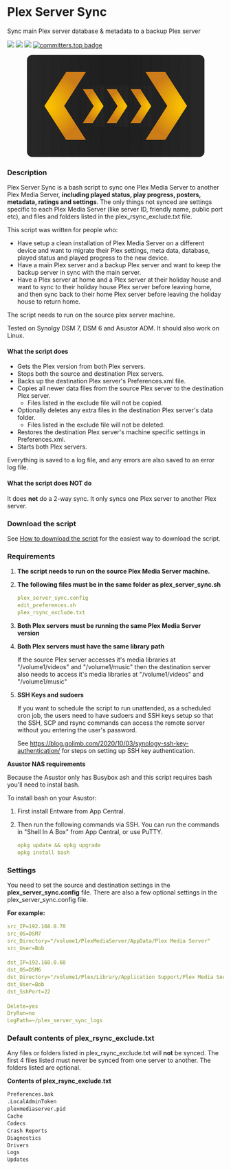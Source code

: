 # Plex Server Sync
Sync main Plex server database &amp; metadata to a backup Plex server

<a href="https://github.com/007revad/Plex_Server_Sync/releases"><img src="https://img.shields.io/github/release/007revad/Plex_Server_Sync.svg"></a>
<a href="https://hits.seeyoufarm.com"><img src="https://hits.seeyoufarm.com/api/count/incr/badge.svg?url=https%3A%2F%2Fgithub.com%2F007revad%2FPlex_Server_Sync&count_bg=%2379C83D&title_bg=%23555555&icon=&icon_color=%23E7E7E7&title=hits&edge_flat=false"/></a>
[![](https://img.shields.io/static/v1?label=Sponsor&message=%E2%9D%A4&logo=GitHub&color=%23fe8e86)](https://github.com/sponsors/007revad)
[![committers.top badge](https://user-badge.committers.top/australia/007revad.svg)](https://user-badge.committers.top/australia/007revad)

<p align="center"><img src="plex_server_sync_logo.png"></p>

### Description

Plex Server Sync is a bash script to sync one Plex Media Server to another Plex Media Server, **including played status, play progress, posters, metadata, ratings and settings**. The only things not synced are settings specific to each Plex Media Server (like server ID, friendly name, public port etc), and files and folders listed in the plex_rsync_exclude.txt file.

This script was written for people who:

* Have setup a clean installation of Plex Media Server on a different device and want to migrate their Plex settings, meta data, database, played status and played progress to the new device.
* Have a main Plex server and a backup Plex server and want to keep the backup server in sync with the main server. 
* Have a Plex server at home and a Plex server at their holiday house and want to sync to their holiday house Plex server before leaving home, and then sync back to their home Plex server before leaving the holiday house to return home.

The script needs to run on the source plex server machine.

Tested on Synolgy DSM 7, DSM 6 and Asustor ADM. It should also work on Linux.

#### What the script does

* Gets the Plex version from both Plex servers.
* Stops both the source and destination Plex servers.
* Backs up the destination Plex server's Preferences.xml file.
* Copies all newer data files from the source Plex server to the destination Plex server.
  * Files listed in the exclude file will not be copied.
* Optionally deletes any extra files in the destination Plex server's data folder.
  * Files listed in the exclude file will not be deleted.
* Restores the destination Plex server's machine specific settings in Preferences.xml.
* Starts both Plex servers.

Everything is saved to a log file, and any errors are also saved to an error log file.

#### What the script does NOT do

It does **not** do a 2-way sync. It only syncs one Plex server to another Plex server.

### Download the script

See <a href=images/how_to_download_generic.png/>How to download the script</a> for the easiest way to download the script.

### Requirements

1. **The script needs to run on the source Plex Media Server machine.**

2. **The following files must be in the same folder as plex_server_sync.sh**

   ```YAML
   plex_server_sync.config
   edit_preferences.sh
   plex_rsync_exclude.txt
   ```

3. **Both Plex servers must be running the same Plex Media Server version**

4. **Both Plex servers must have the same library path**

   If the source Plex server accesses it's media libraries at "/volume1/videos" and "/volume1/music" then the destination server also needs to access it's media libraries at "/volume1/videos" and "/volume1/music"

5. **SSH Keys and sudoers**

   If you want to schedule the script to run unattended, as a scheduled cron job, the users need to have sudoers and SSH keys setup so that the SSH, SCP and rsync commands can access the remote server without you entering the user's password. 
   
   See https://blog.golimb.com/2020/10/03/synology-ssh-key-authentication/ for steps on setting up SSH key authentication.

**Asustor NAS requirements**

Because the Asustor only has Busybox ash and this script requires bash you'll need to instal bash.

To install bash on your Asustor:

1. First install Entware from App Central. 

2. Then run the following commands via SSH. You can run the commands in "Shell In A Box" from App Central, or use PuTTY.

   ```YAML
   opkg update && opkg upgrade
   opkg install bash
   ```

### Settings

You need to set the source and destination settings in the **plex_server_sync.config** file. There are also a few optional settings in the plex_server_sync.config file.

**For example:**

```YAML
src_IP=192.168.0.70
src_OS=DSM7
src_Directory="/volume1/PlexMediaServer/AppData/Plex Media Server"
src_User=Bob

dst_IP=192.168.0.60
dst_OS=DSM6
dst_Directory="/volume1/Plex/Library/Application Support/Plex Media Server"
dst_User=Bob
dst_SshPort=22

Delete=yes
DryRun=no
LogPath=~/plex_server_sync_logs
```

### Default contents of plex_rsync_exclude.txt

Any files or folders listed in plex_rsync_exclude.txt will **not** be synced. The first 4 files listed must never be synced from one server to another. The folders listed are optional.

**Contents of plex_rsync_exclude.txt**

```YAMLedit_preferences.sh
Preferences.bak
.LocalAdminToken
plexmediaserver.pid
Cache
Codecs
Crash Reports
Diagnostics
Drivers
Logs
Updates
```
